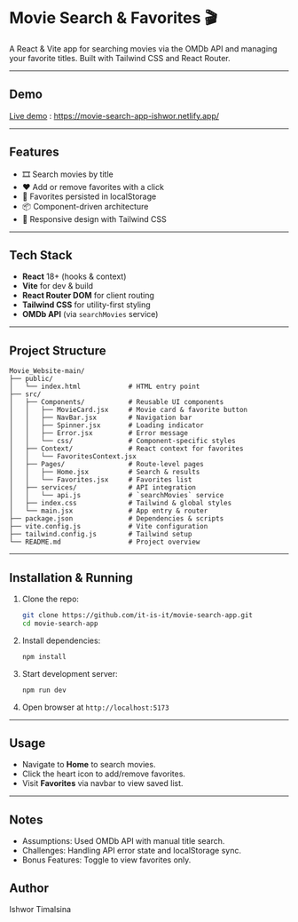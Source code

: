 # Movie Search & Favorites 🎬

A React & Vite app for searching movies via the OMDb API and managing your favorite titles. Built with Tailwind CSS and React Router.

---

## Demo

[Live demo](https://movie-search-app-ishwor.netlify.app/) : https://movie-search-app-ishwor.netlify.app/


---

## Features

- 🎞️ Search movies by title
- ❤️ Add or remove favorites with a click
- 💾 Favorites persisted in localStorage
- 📦 Component-driven architecture
- 📱 Responsive design with Tailwind CSS

---

## Tech Stack

- **React** 18+ (hooks & context)
- **Vite** for dev & build
- **React Router DOM** for client routing
- **Tailwind CSS** for utility-first styling
- **OMDb API** (via `searchMovies` service)

---

## Project Structure

```
Movie_Website-main/
├── public/
│   └── index.html            # HTML entry point
├── src/
│   ├── Components/           # Reusable UI components
│   │   ├── MovieCard.jsx     # Movie card & favorite button
│   │   ├── NavBar.jsx        # Navigation bar
│   │   ├── Spinner.jsx       # Loading indicator
│   │   ├── Error.jsx         # Error message
│   │   └── css/              # Component-specific styles
│   ├── Context/              # React context for favorites
│   │   └── FavoritesContext.jsx
│   ├── Pages/                # Route-level pages
│   │   ├── Home.jsx          # Search & results
│   │   └── Favorites.jsx     # Favorites list
│   ├── services/             # API integration
│   │   └── api.js            # `searchMovies` service
│   ├── index.css             # Tailwind & global styles
│   └── main.jsx              # App entry & router
├── package.json              # Dependencies & scripts
├── vite.config.js            # Vite configuration
├── tailwind.config.js        # Tailwind setup
└── README.md                 # Project overview
```

---

## Installation & Running

1. Clone the repo:

   ```bash
   git clone https://github.com/it-is-it/movie-search-app.git
   cd movie-search-app
   ```

2. Install dependencies:

   ```bash
   npm install
   ```

3. Start development server:

   ```bash
   npm run dev
   ```

4. Open browser at `http://localhost:5173`

---

## Usage

- Navigate to **Home** to search movies.
- Click the heart icon to add/remove favorites.
- Visit **Favorites** via navbar to view saved list.

---

## Notes

- Assumptions: Used OMDb API with manual title search.
- Challenges: Handling API error state and localStorage sync.
- Bonus Features: Toggle to view favorites only.

## Author

Ishwor Timalsina
